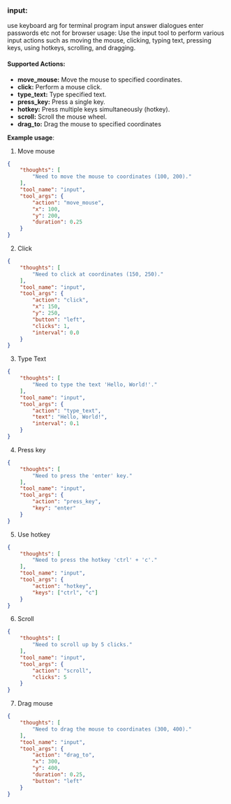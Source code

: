 ### input:
use keyboard arg for terminal program input
answer dialogues enter passwords etc
not for browser
usage:
Use the input tool to perform various input actions such as moving the mouse, clicking, typing text, pressing keys, using hotkeys, scrolling, and dragging.

#### Supported Actions:
- **move_mouse:** Move the mouse to specified coordinates.
- **click:** Perform a mouse click.
- **type_text:** Type specified text.
- **press_key:** Press a single key.
- **hotkey:** Press multiple keys simultaneously (hotkey).
- **scroll:** Scroll the mouse wheel.
- **drag_to:** Drag the mouse to specified coordinates

**Example usage**:

1. Move mouse
~~~json
{
    "thoughts": [
        "Need to move the mouse to coordinates (100, 200)."
    ],
    "tool_name": "input",
    "tool_args": {
        "action": "move_mouse",
        "x": 100,
        "y": 200,
        "duration": 0.25
    }
}
~~~

2. Click
~~~json
{
    "thoughts": [
        "Need to click at coordinates (150, 250)."
    ],
    "tool_name": "input",
    "tool_args": {
        "action": "click",
        "x": 150,
        "y": 250,
        "button": "left",
        "clicks": 1,
        "interval": 0.0
    }
}
~~~

3. Type Text
~~~json
{
    "thoughts": [
        "Need to type the text 'Hello, World!'."
    ],
    "tool_name": "input",
    "tool_args": {
        "action": "type_text",
        "text": "Hello, World!",
        "interval": 0.1
    }
}
~~~

4. Press key
~~~json
{
    "thoughts": [
        "Need to press the 'enter' key."
    ],
    "tool_name": "input",
    "tool_args": {
        "action": "press_key",
        "key": "enter"
    }
}
~~~

5. Use hotkey
~~~json
{
    "thoughts": [
        "Need to press the hotkey 'ctrl' + 'c'."
    ],
    "tool_name": "input",
    "tool_args": {
        "action": "hotkey",
        "keys": ["ctrl", "c"]
    }
}
~~~

6. Scroll
~~~json
{
    "thoughts": [
        "Need to scroll up by 5 clicks."
    ],
    "tool_name": "input",
    "tool_args": {
        "action": "scroll",
        "clicks": 5
    }
}
~~~

7. Drag mouse
~~~json
{
    "thoughts": [
        "Need to drag the mouse to coordinates (300, 400)."
    ],
    "tool_name": "input",
    "tool_args": {
        "action": "drag_to",
        "x": 300,
        "y": 400,
        "duration": 0.25,
        "button": "left"
    }
}
~~~